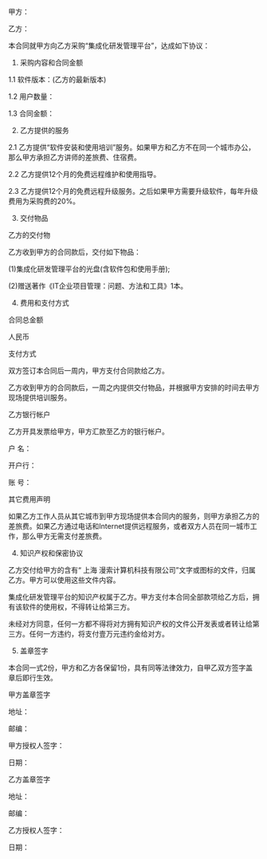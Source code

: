
 


甲方：


乙方：


本合同就甲方向乙方采购“集成化研发管理平台”，达成如下协议：


1. 采购内容和合同金额


1.1 软件版本：(乙方的最新版本)


1.2 用户数量：


1.3 合同金额：


2. 乙方提供的服务


2.1 乙方提供“软件安装和使用培训”服务。如果甲方和乙方不在同一个城市办公，那么甲方承担乙方讲师的差旅费、住宿费。


2.2 乙方提供12个月的免费远程维护和使用指导。


2.3 乙方提供12个月的免费远程升级服务。之后如果甲方需要升级软件，每年升级费用为采购费的20%。


3. 交付物品


乙方的交付物


乙方收到甲方的合同款后，交付如下物品：


(1)集成化研发管理平台的光盘(含软件包和使用手册);


(2)赠送著作《IT企业项目管理：问题、方法和工具》1本。


4. 费用和支付方式


合同总金额


人民币


支付方式


双方签订本合同后一周内，甲方支付合同款给乙方。


乙方收到甲方的合同款后，一周之内提供交付物品，并根据甲方安排的时间去甲方现场提供培训服务。


乙方银行帐户


乙方开具发票给甲方，甲方汇款至乙方的银行帐户。


户 名： 


开户行：


账 号：


其它费用声明


如果乙方工作人员从其它城市到甲方现场提供本合同内的服务，则甲方承担乙方的差旅费。如果乙方通过电话和Internet提供远程服务，或者双方人员在同一城市工作，那么甲方无需支付差旅费。


4. 知识产权和保密协议


乙方交付给甲方的含有“
上海
漫索计算机科技有限公司”文字或图标的文件，归属乙方。甲方可以使用这些文件内容。


集成化研发管理平台的知识产权属于乙方。甲方支付本合同全部款项给乙方后，拥有该软件的使用权，不得转让给第三方。


未经对方同意，任何一方都不得将对方拥有知识产权的文件公开发表或者转让给第三方。任何一方违约，将支付壹万元违约金给对方。


5. 盖章签字


本合同一式2份，甲方和乙方各保留1份，具有同等法律效力，自甲乙双方签字盖章后即行生效。


甲方盖章签字


地址：


邮编：


甲方授权人签字：


日期：


乙方盖章签字


地址：


邮编：


乙方授权人签字：


日期：




 


 

 
 
 
 
 
  


  
 

  


  


  
 
 
 
 

